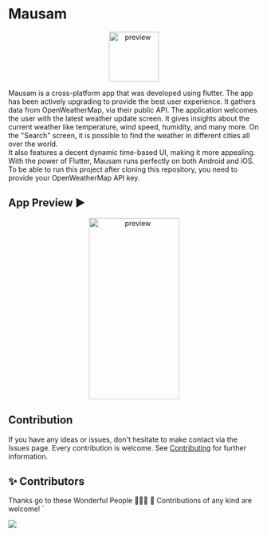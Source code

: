 # Mausam
<p align="center">
 <img src="https://user-images.githubusercontent.com/66238394/123937342-affe8b00-d9b3-11eb-86b2-b54ab0de920a.png" alt="preview" height="100px" width="100px">
<p>
<p>
Mausam is a cross-platform app that was developed using flutter. The app has been actively upgrading to provide the best user experience. It gathers data from OpenWeatherMap, via their public API. The application welcomes the user with the latest weather update screen. It gives insights about the current weather like temperature, wind speed, humidity, and many more. On the "Search" screen, it is possible to find the weather in different cities all over the world.
<br>
It also features a decent dynamic time-based UI, making it more appealing.
<br>
With the power of Flutter, Mausam runs perfectly on both Android and iOS. To be able to run this project after cloning this repository, you need to provide your OpenWeatherMap API key.
</p>

## App Preview ▶
<p align="center">
 <img src="https://user-images.githubusercontent.com/66238394/123553240-adbfe500-d797-11eb-8667-0a9cd0989027.jpg" alt="preview" height="363px" width="181px">
<p>

## Contribution
If you have any ideas or issues, don't hesitate to make contact via the Issues page. Every contribution is welcome. See [Contributing](https://github.com/geekymeeky/Mausam/blob/main/CONTRIBUTING.md) for further information.
 
## ✨ Contributors
 Thanks go to these Wonderful People 👨🏻‍💻 🚀 Contributions of any kind are welcome! `


 <a href="https://github.com/geekymeeky/Mausam/graphs/contributors">
  <img src="https://contrib.rocks/image?repo=geekymeeky/Mausam" />
</a>
